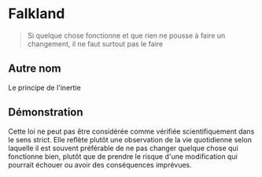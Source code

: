 # Falkland

> Si quelque chose fonctionne et que rien ne pousse à faire un changement, il ne faut surtout pas le faire

## Autre nom

Le principe de l'inertie

## Démonstration

Cette loi ne peut pas être considérée comme vérifiée scientifiquement dans le sens strict. Elle reflète plutôt une observation de la vie quotidienne selon laquelle il est souvent préférable de ne pas changer quelque chose qui fonctionne bien, plutôt que de prendre le risque d'une modification qui pourrait échouer ou avoir des conséquences imprévues.
